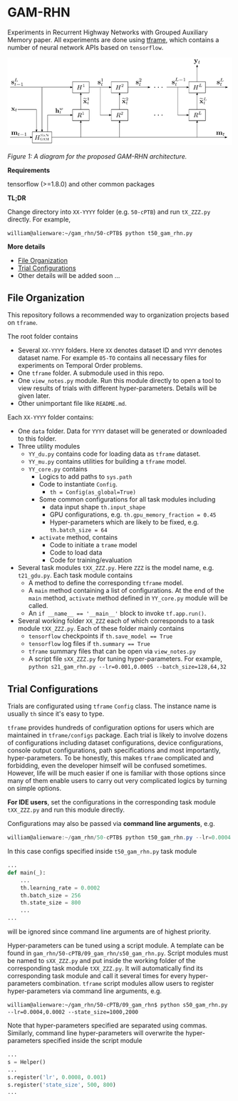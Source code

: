 GAM-RHN
=========
Experiments in Recurrent Highway Networks with Grouped Auxiliary Memory paper.
All experiments are done using [tframe](https://github.com/WilliamRo/tframe), which contains a number of neural network APIs based on ```tensorflow```.

![fig1](https://github.com/WilliamRo/gam_rhn/blob/master/figures/gam_rhn_diagram.png?raw=true)

*Figure 1: A diagram for the proposed GAM-RHN architecture.*

**Requirements**

tensorflow (>=1.8.0) and other common packages

**TL;DR**

Change directory into `XX-YYYY` folder (e.g. `50-cPTB`) and run `tX_ZZZ.py` directly. For example,

```shell
william@alienware:~/gam_rhn/50-cPTB$ python t50_gam_rhn.py
```

**More details**

- [File Organization](#file-organization)
- [Trial Configurations](#trial-configurations)
- Other details will be added soon ...

## File Organization

This repository follows a recommended way to organization projects based on `tframe`.

The root folder contains

- Several `XX-YYYY` folders. Here `XX` denotes dataset ID and `YYYY` denotes dataset name. For example `05-TO` contains all necessary files for experiments on Temporal Order problems.
- One `tframe` folder. A submodule used in this repo.
- One `view_notes.py` module. Run this module directly to open a tool to view results of trials with different hyper-parameters. Details will be given later.
- Other unimportant file like `README.md`.

Each `XX-YYYY` folder contains:

- One `data` folder. Data for `YYYY` dataset will be generated or downloaded to this folder.
- Three utility modules
  - `YY_du.py` contains code for loading data as `tframe` dataset.
  - `YY_mu.py` contains utilities for building a `tframe` model.
  - `YY_core.py` contains
    - Logics to add paths to `sys.path`
    - Code to instantiate `Config`. 
      - `th = Config(as_global=True)`
    - Some common configurations for all task modules including 
      - data input shape `th.input_shape`
      - GPU configurations, e.g. `th.gpu_memory_fraction = 0.45`
      - Hyper-parameters which are likely to be fixed, e.g. `th.batch_size = 64` 
    - `activate` method, contains
      - Code to initiate a `trame` model
      - Code to load data
      - Code for training/evaluation
- Several task modules `tXX_ZZZ.py`. Here `ZZZ` is the model name, e.g. `t21_gdu.py`.  Each task module contains 
  - A method to define the corresponding `tframe` model. 
  - A `main` method containing a list of configurations. At the end of the `main` method, `activate` method defined in `YY_core.py` module will be called.
  - An `if __name__ == '__main__'` block to invoke `tf.app.run()`.
- Several working folder `XX_ZZZ` each of which corresponds to a task module `tXX_ZZZ.py`. Each of these folder mainly contains
  - `tensorflow` checkpoints if `th.save_model == True`
  - `tensorflow` log files if `th.summary == True`
  - `tframe` summary files that can be open via `view_notes.py`
  - A script file `sXX_ZZZ.py` for tuning hyper-parameters. For example, `python s21_gam_rhn.py --lr=0.001,0.0005 --batch_size=128,64,32` 

## Trial Configurations

Trials are configurated using `tframe` `Config` class. The instance name is usually `th` since it's easy to type. 

`tframe` provides hundreds of configuration options for users which are maintained in `tframe/configs` package. Each trial is likely to involve dozens of configurations including dataset configurations, device configurations, console output configurations, path specifications and most importantly, hyper-parameters. To be honestly, this makes `tframe` complicated and forbidding, even the developer himself will be confused sometimes. However, life will be much easier if one is familiar with those options since many of them enable users to carry out very complicated logics by turning on simple options.

**For IDE users**, set the configurations in the corresponding task module `tXX_ZZZ.py` and run this module directly.

Configurations may also be passed via **command line arguments**, e.g.

```powershell
william@alienware:~/gam_rhn/50-cPTB$ python t50_gam_rhn.py --lr=0.0004 --batch_size=128 --state_size=1000
```

In this case configs specified inside `t50_gam_rhn.py` task module

```python
...
def main(_):
    ...
    th.learning_rate = 0.0002
    th.batch_size = 256
    th.state_size = 800
    ...
...
```

will be ignored since command line arguments are of highest priority.

Hyper-parameters can be tuned using a script module. A template can be found in `gam_rhn/50-cPTB/09_gam_rhn/s50_gam_rhn.py`. Script modules must be named to `sXX_ZZZ.py` and put inside the working folder of the corresponding task module `tXX_ZZZ.py`. It will automatically find its corresponding task module and call it several times for every hyper-parameters combination. `tframe` script modules allow users to register hyper-parameters via command line arguments, e.g. 

```shell
william@alienware:~/gam_rhn/50-cPTB/09_gam_rhn$ python s50_gam_rhn.py --lr=0.0004,0.0002 --state_size=1000,2000
```

Note that hyper-parameters specified are separated using commas. Similarly, command line hyper-parameters will overwrite the hyper-parameters specified inside the script module

```python
...
s = Helper()
...
s.register('lr', 0.0008, 0.001)
s.register('state_size', 500, 800)
...
```








